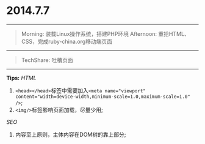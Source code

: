 # 2014.7.7
---

> Morning:
	装载Linux操作系统，搭建PHP环境
  Afternoon:
	重拾HTML、CSS，完成ruby-china.org移动端页面

---

> TechShare:
	吐槽页面

---
**Tips:**
*HTML*

1. `<head></head>`标签中需要加入`<meta name="viewport" content="width=device-width,minimum-scale=1.0,maximum-scale=1.0" />`;
2. `<img/>`标签影响页面加载，尽量少用;

*SEO*

1. 内容至上原则，主体内容在DOM树的靠上部分;

